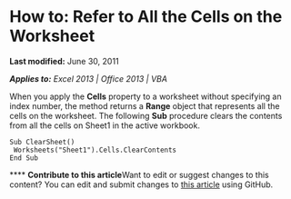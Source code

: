 
# How to: Refer to All the Cells on the Worksheet

 **Last modified:** June 30, 2011

 _**Applies to:** Excel 2013 | Office 2013 | VBA_

When you apply the  **Cells** property to a worksheet without specifying an index number, the method returns a **Range** object that represents all the cells on the worksheet. The following **Sub** procedure clears the contents from all the cells on Sheet1 in the active workbook.




```
Sub ClearSheet() 
 Worksheets("Sheet1").Cells.ClearContents 
End Sub
```


****   **Contribute to this article**Want to edit or suggest changes to this content? You can edit and submit changes to  [this article](https://github.com/jhershey00/VBA_Excel_Test/OpenXMLCon/articles/fbed1840-e9eb-a7a0-f780-f98939e9bac6.md) using GitHub.

